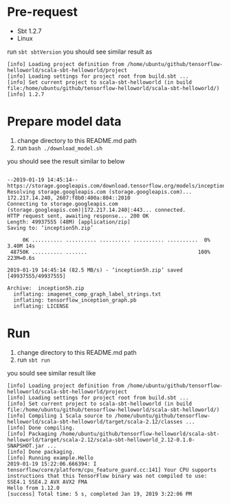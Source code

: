 Pre-request
=====
- Sbt  1.2.7
- Linux


run `sbt sbtVersion` you should see similar result as 

```
[info] Loading project definition from /home/ubuntu/github/tensorflow-helloworld/scala-sbt-helloworld/project
[info] Loading settings for project root from build.sbt ...
[info] Set current project to scala-sbt-helloworld (in build file:/home/ubuntu/github/tensorflow-helloworld/scala-sbt-helloworld/)
[info] 1.2.7
```

Prepare model data
=====

1. change directory to this README.md path
2. run `bash ./download_model.sh`

you should see the result similar to below

```

--2019-01-19 14:45:14--  https://storage.googleapis.com/download.tensorflow.org/models/inception5h.zip
Resolving storage.googleapis.com (storage.googleapis.com)... 172.217.14.240, 2607:f8b0:400a:804::2010
Connecting to storage.googleapis.com (storage.googleapis.com)|172.217.14.240|:443... connected.
HTTP request sent, awaiting response... 200 OK
Length: 49937555 (48M) [application/zip]
Saving to: ‘inception5h.zip’

     0K .......... .......... .......... .......... ..........  0% 3.40M 14s
 48750K .......... .......                                    100%  223M=0.6s

2019-01-19 14:45:14 (82.5 MB/s) - ‘inception5h.zip’ saved [49937555/49937555]

Archive:  inception5h.zip
  inflating: imagenet_comp_graph_label_strings.txt  
  inflating: tensorflow_inception_graph.pb  
  inflating: LICENSE                 
```



Run
=====
1. change directory to this README.md path
2. run `sbt run`

you sould see similar result like

```
[info] Loading project definition from /home/ubuntu/github/tensorflow-helloworld/scala-sbt-helloworld/project
[info] Loading settings for project root from build.sbt ...
[info] Set current project to scala-sbt-helloworld (in build file:/home/ubuntu/github/tensorflow-helloworld/scala-sbt-helloworld/)
[info] Compiling 1 Scala source to /home/ubuntu/github/tensorflow-helloworld/scala-sbt-helloworld/target/scala-2.12/classes ...
[info] Done compiling.
[info] Packaging /home/ubuntu/github/tensorflow-helloworld/scala-sbt-helloworld/target/scala-2.12/scala-sbt-helloworld_2.12-0.1.0-SNAPSHOT.jar ...
[info] Done packaging.
[info] Running example.Hello
2019-01-19 15:22:06.666394: I tensorflow/core/platform/cpu_feature_guard.cc:141] Your CPU supports instructions that this TensorFlow binary was not compiled to use: SSE4.1 SSE4.2 AVX AVX2 FMA
Hello from 1.12.0
[success] Total time: 5 s, completed Jan 19, 2019 3:22:06 PM
```


